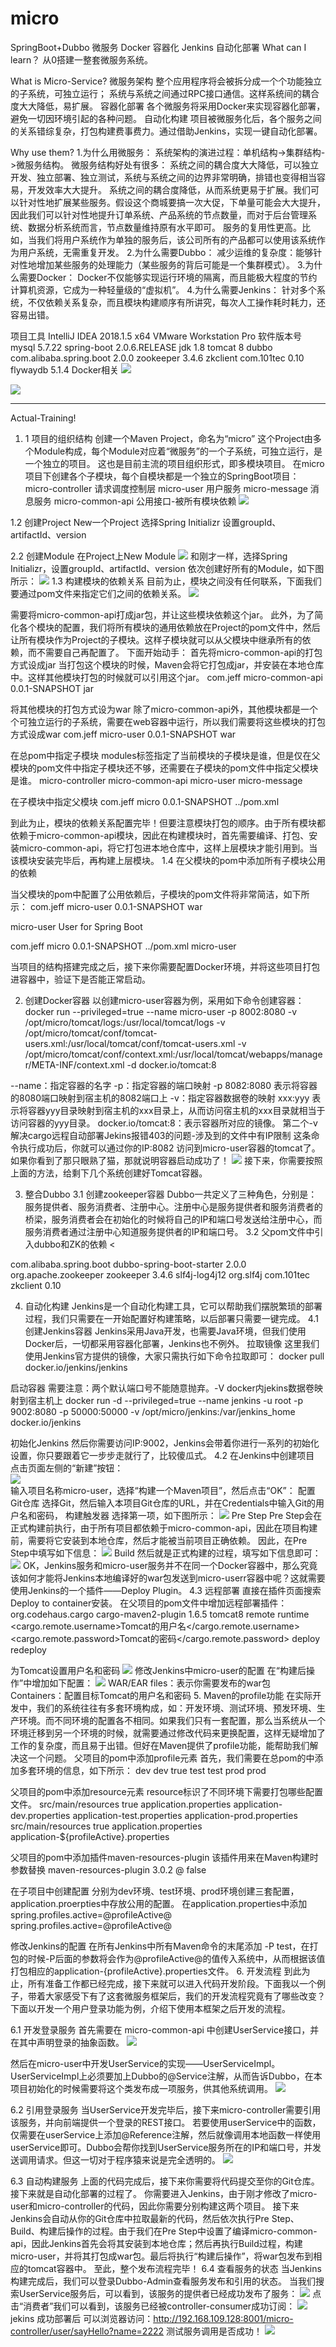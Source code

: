# micro
SpringBoot+Dubbo 微服务 Docker 容器化 Jenkins 自动化部署
What can I learn？
从0搭建一整套微服务系统。

What is Micro-Service?
微服务架构
整个应用程序将会被拆分成一个个功能独立的子系统，可独立运行；
系统与系统之间通过RPC接口通信。这样系统间的耦合度大大降低，易扩展。
容器化部署
各个微服务将采用Docker来实现容器化部署，避免一切因环境引起的各种问题。
自动化构建
项目被微服务化后，各个服务之间的关系错综复杂，打包构建费事费力。通过借助Jenkins，实现一键自动化部署。

Why use them?
1.为什么用微服务：
系统架构的演进过程：单机结构->集群结构->微服务结构。
微服务结构好处有很多：
系统之间的耦合度大大降低，可以独立开发、独立部署、独立测试，系统与系统之间的边界非常明确，排错也变得相当容易，开发效率大大提升。
系统之间的耦合度降低，从而系统更易于扩展。我们可以针对性地扩展某些服务。假设这个商城要搞一次大促，下单量可能会大大提升，因此我们可以针对性地提升订单系统、产品系统的节点数量，而对于后台管理系统、数据分析系统而言，节点数量维持原有水平即可。
服务的复用性更高。比如，当我们将用户系统作为单独的服务后，该公司所有的产品都可以使用该系统作为用户系统，无需重复开发。
2.为什么需要Dubbo：
减少运维的复杂度：能够针对性地增加某些服务的处理能力（某些服务的背后可能是一个集群模式）。
3.为什么需要Docker：
Docker不仅能够实现运行环境的隔离，而且能极大程度的节约计算机资源，它成为一种轻量级的“虚拟机”。
4.为什么需要Jenkins：
针对多个系统，不仅依赖关系复杂，而且模块构建顺序有所讲究，每次人工操作耗时耗力，还容易出错。

项目工具
IntelliJ IDEA 2018.1.5 x64
VMware Workstation Pro
软件版本号
mysql 5.7.22
spring-boot 2.0.6.RELEASE
jdk 1.8
tomcat 8
dubbo com.alibaba.spring.boot 2.0.0
zookeeper 3.4.6
zkclient com.101tec 0.10
flywaydb 5.1.4
Docker相关
![](https://github.com/Charm-J/micro/blob/master/image/1.png)

![](https://github.com/Charm-J/micro/blob/master/image/2.png)

--------------------------------------------------------------------------------

Actual-Training! 
1. 1 项目的组织结构
创建一个Maven Project，命名为“micro”
这个Project由多个Module构成，每个Module对应着“微服务”的一个子系统，可独立运行，是一个独立的项目。 这也是目前主流的项目组织形式，即多模块项目。
在micro项目下创建各个子模块，每个自模块都是一个独立的SpringBoot项目：
micro-controller 请求调度控制层
micro-user 用户服务
micro-message 消息服务
micro-common-api 公用接口-被所有模块依赖
![](https://github.com/Charm-J/micro/blob/master/image/3.png)

1.2 创建Project
New一个Project
选择Spring Initializr
设置groupId、artifactId、version

2.2 创建Module
在Project上New Module
![](https://github.com/Charm-J/micro/blob/master/image/4.png)
和刚才一样，选择Spring Initializr，设置groupId、artifactId、version
依次创建好所有的Module，如下图所示： 
![](https://github.com/Charm-J/micro/blob/master/image/5.png)
1.3 构建模块的依赖关系
目前为止，模块之间没有任何联系，下面我们要通过pom文件来指定它们之间的依赖关系。
![](https://github.com/Charm-J/micro/blob/master/image/6.png)

需要将micro-common-api打成jar包，并让这些模块依赖这个jar。
此外，为了简化各个模块的配置，我们将所有模块的通用依赖放在Project的pom文件中，然后让所有模块作为Project的子模块。这样子模块就可以从父模块中继承所有的依赖，而不需要自己再配置了。
下面开始动手：
首先将micro-common-api的打包方式设成jar
当打包这个模块的时候，Maven会将它打包成jar，并安装在本地仓库中。这样其他模块打包的时候就可以引用这个jar。
<groupId>com.jeff</groupId>
<artifactId>micro-common-api</artifactId>
<version>0.0.1-SNAPSHOT</version>
<packaging>jar</packaging>

将其他模块的打包方式设为war
除了micro-common-api外，其他模块都是一个个可独立运行的子系统，需要在web容器中运行，所以我们需要将这些模块的打包方式设成war
<groupId>com.jeff</groupId>
<artifactId>micro-user</artifactId>
<version>0.0.1-SNAPSHOT</version>
<packaging>war</packaging>

在总pom中指定子模块
modules标签指定了当前模块的子模块是谁，但是仅在父模块的pom文件中指定子模块还不够，还需要在子模块的pom文件中指定父模块是谁。
<modules>
    <module>micro-controller</module>
    <module>micro-common-api</module>
    <module>micro-user</module>
    <module>micro-message</module>
</modules>

在子模块中指定父模块
<parent>
    <groupId>com.jeff</groupId>
    <artifactId>micro</artifactId>
    <version>0.0.1-SNAPSHOT</version>
    <relativePath>../pom.xml</relativePath>
</parent>

到此为止，模块的依赖关系配置完毕！但要注意模块打包的顺序。由于所有模块都依赖于micro-common-api模块，因此在构建模块时，首先需要编译、打包、安装micro-common-api，将它打包进本地仓库中，这样上层模块才能引用到。当该模块安装完毕后，再构建上层模块。
1.4 在父模块的pom中添加所有子模块公用的依赖

当父模块的pom中配置了公用依赖后，子模块的pom文件将非常简洁，如下所示：
<groupId>com.jeff</groupId>
<artifactId>micro-user</artifactId>
<version>0.0.1-SNAPSHOT</version>
<packaging>war</packaging>

<name>micro-user</name>
<description>User for Spring Boot</description>

<parent>
    <groupId>com.jeff</groupId>
    <artifactId>micro</artifactId>
    <version>0.0.1-SNAPSHOT</version>
    <relativePath>../pom.xml</relativePath>
</parent>

<build>
    <finalName>micro-user</finalName>
</build>

当项目的结构搭建完成之后，接下来你需要配置Docker环境，并将这些项目打包进容器中，验证下是否能正常启动。

2. 创建Docker容器
以创建micro-user容器为例，采用如下命令创建容器：
docker run --privileged=true --name micro-user -p 8002:8080 -v /opt/micro/tomcat/logs:/usr/local/tomcat/logs  -v /opt/micro/tomcat/conf/tomcat-users.xml:/usr/local/tomcat/conf/tomcat-users.xml -v /opt/micro/tomcat/conf/context.xml:/usr/local/tomcat/webapps/manager/META-INF/context.xml -d docker.io/tomcat:8

--name：指定容器的名字
-p：指定容器的端口映射 -p 8082:8080 表示将容器的8080端口映射到宿主机的8082端口上
-v：指定容器数据卷的映射 xxx:yyy 表示将容器yyy目录映射到宿主机的xxx目录上，从而访问宿主机的xxx目录就相当于访问容器的yyy目录。
docker.io/tomcat:8：表示容器所对应的镜像。
第二个-v 解决cargo远程自动部署Jekins报错403的问题-涉及到的文件中有IP限制
这条命令执行成功后，你就可以通过你的IP:8082 访问到micro-user容器的tomcat了。如果你看到了那只眼熟了猫，那就说明容器启动成功了！ 
![](https://github.com/Charm-J/micro/blob/master/image/7.png)
接下来，你需要按照上面的方法，给剩下几个系统创建好Tomcat容器。

3. 整合Dubbo
3.1 创建zookeeper容器
Dubbo一共定义了三种角色，分别是：服务提供者、服务消费者、注册中心。注册中心是服务提供者和服务消费者的桥梁，服务消费者会在初始化的时候将自己的IP和端口号发送给注册中心，而服务消费者通过注册中心知道服务提供者的IP和端口号。
3.2 父pom文件中引入dubbo和ZK的依赖
<<!-- Dubbo -->
<dependency>
    <groupId>com.alibaba.spring.boot</groupId>
    <artifactId>dubbo-spring-boot-starter</artifactId>
    <version>2.0.0</version>
</dependency>
<!-- zookeeper -->
<dependency>
    <groupId>org.apache.zookeeper</groupId>
    <artifactId>zookeeper</artifactId>
    <version>3.4.6</version>
    <exclusions>
        <exclusion>
            <artifactId>slf4j-log4j12</artifactId>
            <groupId>org.slf4j</groupId>
        </exclusion>
    </exclusions>
</dependency>
<!-- ZooKeeper client -->
<dependency>
    <groupId>com.101tec</groupId>
    <artifactId>zkclient</artifactId>
    <version>0.10</version>
</dependency>


4. 自动化构建
Jenkins是一个自动化构建工具，它可以帮助我们摆脱繁琐的部署过程，我们只需要在一开始配置好构建策略，以后部署只需要一键完成。
4.1 创建Jenkins容器
Jenkins采用Java开发，也需要Java环境，但我们使用Docker后，一切都采用容器化部署，Jenkins也不例外。
拉取镜像
这里我们使用Jenkins官方提供的镜像，大家只需执行如下命令拉取即可：
docker pull docker.io/jenkins/jenkins

启动容器
需要注意：两个默认端口号不能随意抛弃。-V docker内jekins数据卷映射到宿主机上
docker run -d --privileged=true --name jenkins  -u root  -p 9002:8080 -p 50000:50000  -v /opt/micro/jenkins:/var/jenkins_home docker.io/jenkins


初始化Jenkins
然后你需要访问IP:9002，Jenkins会带着你进行一系列的初始化设置，你只要跟着它一步步走就行了，比较傻瓜式。
4.2 在Jenkins中创建项目
点击页面左侧的“新建”按钮：<br>
![](https://github.com/Charm-J/micro/blob/master/image/8.png) <br>
输入项目名称micro-user，选择“构建一个Maven项目”，然后点击“OK”：
配置Git仓库
选择Git，然后输入本项目Git仓库的URL，并在Credentials中输入Git的用户名和密码，
构建触发器
选择第一项，如下图所示： 
![](https://github.com/Charm-J/micro/blob/master/image/9.png)
Pre Step
Pre Step会在正式构建前执行，由于所有项目都依赖于micro-common-api，因此在项目构建前，需要将它安装到本地仓库，然后才能被当前项目正确依赖。 因此，在Pre Step中填写如下信息： 
![](https://github.com/Charm-J/micro/blob/master/image/10.png)
Build
然后就是正式构建的过程，填写如下信息即可： 
![](https://github.com/Charm-J/micro/blob/master/image/11.png)
OK，Jenkins服务和micro-user服务并不在同一个Docker容器中，那么究竟该如何才能将Jenkins本地编译好的war包发送到micro-userr容器中呢？这就需要使用Jenkins的一个插件——Deploy Plugin。
4.3 远程部署
直接在插件页面搜索Deploy to container安装。
在父项目的pom文件中增加远程部署插件：
<plugin>
	<groupId>org.codehaus.cargo</groupId>
	<artifactId>cargo-maven2-plugin</artifactId>
	<version>1.6.5</version>
	<configuration>
		<container>
			<!-- 指明使用的tomcat服务器版本 -->
			<containerId>tomcat8</containerId>
			<type>remote</type>
		</container>
		<configuration>
			<type>runtime</type>
			<cargo.remote.username>Tomcat的用户名</cargo.remote.username>
			<cargo.remote.password>Tomcat的密码</cargo.remote.password>
		</configuration>
	</configuration>
	<executions>
		<execution>
			<phase>deploy</phase>
			<goals>
				<goal>redeploy</goal>
			</goals>
		</execution>
	</executions>
</plugin>

为Tomcat设置用户名和密码
![](https://github.com/Charm-J/micro/blob/master/image/12.png)
修改Jenkins中micro-user的配置
在“构建后操作”中增加如下配置： 
![](https://github.com/Charm-J/micro/blob/master/image/13.png)
WAR/EAR files：表示你需要发布的war包
Containers：配置目标Tomcat的用户名和密码
5. Maven的profile功能
在实际开发中，我们的系统往往有多套环境构成，如：开发环境、测试环境、预发环境、生产环境。而不同环境的配置各不相同。如果我们只有一套配置，那么当系统从一个环境迁移到另一个环境的时候，就需要通过修改代码来更换配置，这样无疑增加了工作的复杂度，而且易于出错。但好在Maven提供了profile功能，能帮助我们解决这一个问题。
父项目的pom中添加profile元素
首先，我们需要在总pom的中添加多套环境的信息，如下所示：
<profiles>
	<profile>
		<id>dev</id>
		<properties>
			<profileActive>dev</profileActive>
		</properties>
		<activation>
			<activeByDefault>true</activeByDefault>
		</activation>
	</profile>
	<profile>
		<id>test</id>
		<properties>
			<profileActive>test</profileActive>
		</properties>
	</profile>
	<profile>
		<id>prod</id>
		<properties>
			<profileActive>prod</profileActive>
		</properties>
	</profile>
</profiles>

父项目的pom中添加resource元素
resource标识了不同环境下需要打包哪些配置文件。
<resources>
	<resource>
	    <!-- 标识配置文件所在的目录 -->
		<directory>src/main/resources</directory>
		<filtering>true</filtering>
		<!-- 构建时将这些配置文件全都排除掉 -->
		<excludes>
			<exclude>application.properties</exclude>
			<exclude>application-dev.properties</exclude>
			<exclude>application-test.properties</exclude>
			<exclude>application-prod.properties</exclude>
		</excludes>
	</resource>
	<resource>
		<directory>src/main/resources</directory>
		<filtering>true</filtering>
		<!-- 标识构建时所需要的配置文件 -->
		<includes>
			<include>application.properties</include>
			<!-- ${profileActive}这个值会在maven构建时传入 -->
			<include>application-${profileActive}.properties</include>
		</includes>
	</resource>
</resources>

父项目的pom中添加插件maven-resources-plugin
该插件用来在Maven构建时参数替换
<plugin>
	<artifactId>maven-resources-plugin</artifactId>
	<version>3.0.2</version>
	<configuration>
		<delimiters>
			<delimiter>@</delimiter>
		</delimiters>
		<useDefaultDelimiters>false</useDefaultDelimiters>
	</configuration>
</plugin>

在子项目中创建配置
分别为dev环境、test环境、prod环境创建三套配置，application.proerpties中存放公用的配置。 
在application.properties中添加spring.profiles.active=@profileActive@
spring.profiles.active=@profileActive@

修改Jenkins的配置
在所有Jenkins中所有Maven命令的末尾添加 -P test，在打包的时候-P后面的参数将会作为@profileActive@的值传入系统中，从而根据该值打包相应的application-{profileActive}.properties文件。
6. 开发流程
到此为止，所有准备工作都已经完成，接下来就可以进入代码开发阶段。下面我以一个例子，带着大家感受下有了这套微服务框架后，我们的开发流程究竟有了哪些改变？下面以开发一个用户登录功能为例，介绍下使用本框架之后开发的流程。

6.1 开发登录服务
首先需要在 micro-common-api 中创建UserService接口，并在其中声明登录的抽象函数。
![](https://github.com/Charm-J/micro/blob/master/image/14.png)

然后在micro-user中开发UserService的实现——UserServiceImpl。 UserServiceImpl上必须要加上Dubbo的@Service注解，从而告诉Dubbo，在本项目初始化的时候需要将这个类发布成一项服务，供其他系统调用。
![](https://github.com/Charm-J/micro/blob/master/image/15.png)

6.2 引用登录服务
当UserService开发完毕后，接下来micro-controller需要引用该服务，并向前端提供一个登录的REST接口。 若要使用userService中的函数，仅需要在userService上添加@Reference注解，然后就像调用本地函数一样使用userService即可。Dubbo会帮你找到UserService服务所在的IP和端口号，并发送调用请求。但这一切对于程序猿来说是完全透明的。
![](https://github.com/Charm-J/micro/blob/master/image/16.png)

6.3 自动构建服务
上面的代码完成后，接下来你需要将代码提交至你的Git仓库。接下来就是自动化部署的过程了。
你需要进入Jenkins，由于刚才修改了micro-user和micro-controller的代码，因此你需要分别构建这两个项目。 接下来Jenkins会自动从你的Git仓库中拉取最新的代码，然后依次执行Pre Step、Build、构建后操作的过程。由于我们在Pre Step中设置了编译micro-common-api，因此Jenkins首先会将其安装到本地仓库；然后再执行Build过程，构建micro-user，并将其打包成war包。最后将执行“构建后操作”，将war包发布到相应的tomcat容器中。 至此，整个发布流程完毕！
6.4 查看服务的状态
当Jenkins构建完成后，我们可以登录Dubbo-Admin查看服务发布和引用的状态。
当我们搜索UserService服务后，可以看到，该服务的提供者已经成功发布了服务： 
![](https://github.com/Charm-J/micro/blob/master/image/17.png)
点击“消费者”我们可以看到，该服务已经被controller-consumer成功订阅： 
![](https://github.com/Charm-J/micro/blob/master/image/18.png)
jekins 成功部署后
可以浏览器访问：http://192.168.109.128:8001/micro-controller/user/sayHello?name=2222
测试服务调用是否成功！
![](https://github.com/Charm-J/micro/blob/master/image/19.png)

